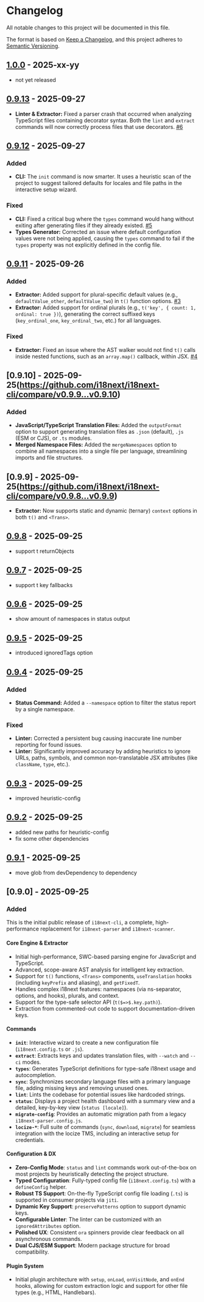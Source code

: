 # Changelog

All notable changes to this project will be documented in this file.

The format is based on [Keep a Changelog](https://keepachangelog.com/en/1.0.0/),
and this project adheres to [Semantic Versioning](https://semver.org/spec/v2.0.0.html).

## [1.0.0](https://github.com/i18next/i18next-cli/compare/v0.9.11...v1.0.0) - 2025-xx-yy

- not yet released

## [0.9.13](https://github.com/i18next/i18next-cli/compare/v0.9.12...v0.9.13) - 2025-09-27

- **Linter & Extractor:** Fixed a parser crash that occurred when analyzing TypeScript files containing decorator syntax. Both the `lint` and `extract` commands will now correctly process files that use decorators. [#6](https://github.com/i18next/i18next-cli/issues/6)

## [0.9.12](https://github.com/i18next/i18next-cli/compare/v0.9.11...v0.9.12) - 2025-09-27

### Added
- **CLI:** The `init` command is now smarter. It uses a heuristic scan of the project to suggest tailored defaults for locales and file paths in the interactive setup wizard.

### Fixed
- **CLI:** Fixed a critical bug where the `types` command would hang without exiting after generating files if they already existed. [#5](https://github.com/i18next/i18next-cli/issues/5)
- **Types Generator:** Corrected an issue where default configuration values were not being applied, causing the `types` command to fail if the `types` property was not explicitly defined in the config file.

## [0.9.11](https://github.com/i18next/i18next-cli/compare/v0.9.10...v0.9.11) - 2025-09-26

### Added
- **Extractor:** Added support for plural-specific default values (e.g., `defaultValue_other`, `defaultValue_two`) in `t()` function options. [#3](https://github.com/i18next/i18next-cli/issues/3)
- **Extractor:** Added support for ordinal plurals (e.g., `t('key', { count: 1, ordinal: true })`), generating the correct suffixed keys (`key_ordinal_one`, `key_ordinal_two`, etc.) for all languages.

### Fixed
- **Extractor:** Fixed an issue where the AST walker would not find `t()` calls inside nested functions, such as an `array.map()` callback, within JSX. [#4](https://github.com/i18next/i18next-cli/issues/4)

## [0.9.10] - 2025-09-25(https://github.com/i18next/i18next-cli/compare/v0.9.9...v0.9.10)

### Added
- **JavaScript/TypeScript Translation Files:** Added the `outputFormat` option to support generating translation files as `.json` (default), `.js` (ESM or CJS), or `.ts` modules.
- **Merged Namespace Files:** Added the `mergeNamespaces` option to combine all namespaces into a single file per language, streamlining imports and file structures.

## [0.9.9] - 2025-09-25(https://github.com/i18next/i18next-cli/compare/v0.9.8...v0.9.9)

- **Extractor:** Now supports static and dynamic (ternary) `context` options in both `t()` and `<Trans>`.

## [0.9.8](https://github.com/i18next/i18next-cli/compare/v0.9.7...v0.9.8) - 2025-09-25

- support t returnObjects

## [0.9.7](https://github.com/i18next/i18next-cli/compare/v0.9.6...v0.9.7) - 2025-09-25

- support t key fallbacks

## [0.9.6](https://github.com/i18next/i18next-cli/compare/v0.9.5...v0.9.6) - 2025-09-25

- show amount of namespaces in status output

## [0.9.5](https://github.com/i18next/i18next-cli/compare/v0.9.4...v0.9.5) - 2025-09-25

- introduced ignoredTags option

## [0.9.4](https://github.com/i18next/i18next-cli/compare/v0.9.3...v0.9.4) - 2025-09-25

### Added
- **Status Command:** Added a `--namespace` option to filter the status report by a single namespace.

### Fixed
- **Linter:** Corrected a persistent bug causing inaccurate line number reporting for found issues.
- **Linter:** Significantly improved accuracy by adding heuristics to ignore URLs, paths, symbols, and common non-translatable JSX attributes (like `className`, `type`, etc.).

## [0.9.3](https://github.com/i18next/i18next-cli/compare/v0.9.2...v0.9.3) - 2025-09-25

- improved heuristic-config

## [0.9.2](https://github.com/i18next/i18next-cli/compare/v0.9.1...v0.9.2) - 2025-09-25

- added new paths for heuristic-config
- fix some other dependencies

## [0.9.1](https://github.com/i18next/i18next-cli/compare/v0.9.0...v0.9.1) - 2025-09-25

- move glob from devDependency to dependency

## [0.9.0] - 2025-09-25

### Added

This is the initial public release of `i18next-cli`, a complete, high-performance replacement for `i18next-parser` and `i18next-scanner`.

#### Core Engine & Extractor
-   Initial high-performance, SWC-based parsing engine for JavaScript and TypeScript.
-   Advanced, scope-aware AST analysis for intelligent key extraction.
-   Support for `t()` functions, `<Trans>` components, `useTranslation` hooks (including `keyPrefix` and aliasing), and `getFixedT`.
-   Handles complex i18next features: namespaces (via ns-separator, options, and hooks), plurals, and context.
-   Support for the type-safe selector API (`t($=>$.key.path)`).
-   Extraction from commented-out code to support documentation-driven keys.

#### Commands
-   **`init`**: Interactive wizard to create a new configuration file (`i18next.config.ts` or `.js`).
-   **`extract`**: Extracts keys and updates translation files, with `--watch` and `--ci` modes.
-   **`types`**: Generates TypeScript definitions for type-safe i18next usage and autocompletion.
-   **`sync`**: Synchronizes secondary language files with a primary language file, adding missing keys and removing unused ones.
-   **`lint`**: Lints the codebase for potential issues like hardcoded strings.
-   **`status`**: Displays a project health dashboard with a summary view and a detailed, key-by-key view (`status [locale]`).
-   **`migrate-config`**: Provides an automatic migration path from a legacy `i18next-parser.config.js`.
-   **`locize-*`**: Full suite of commands (`sync`, `download`, `migrate`) for seamless integration with the locize TMS, including an interactive setup for credentials.

#### Configuration & DX
-   **Zero-Config Mode**: `status` and `lint` commands work out-of-the-box on most projects by heuristically detecting the project structure.
-   **Typed Configuration**: Fully-typed config file (`i18next.config.ts`) with a `defineConfig` helper.
-   **Robust TS Support**: On-the-fly TypeScript config file loading (`.ts`) is supported in consumer projects via `jiti`.
-   **Dynamic Key Support**: `preservePatterns` option to support dynamic keys.
-   **Configurable Linter**: The linter can be customized with an `ignoredAttributes` option.
-   **Polished UX**: Consistent `ora` spinners provide clear feedback on all asynchronous commands.
-   **Dual CJS/ESM Support**: Modern package structure for broad compatibility.

#### Plugin System
-   Initial plugin architecture with `setup`, `onLoad`, `onVisitNode`, and `onEnd` hooks, allowing for custom extraction logic and support for other file types (e.g., HTML, Handlebars).
